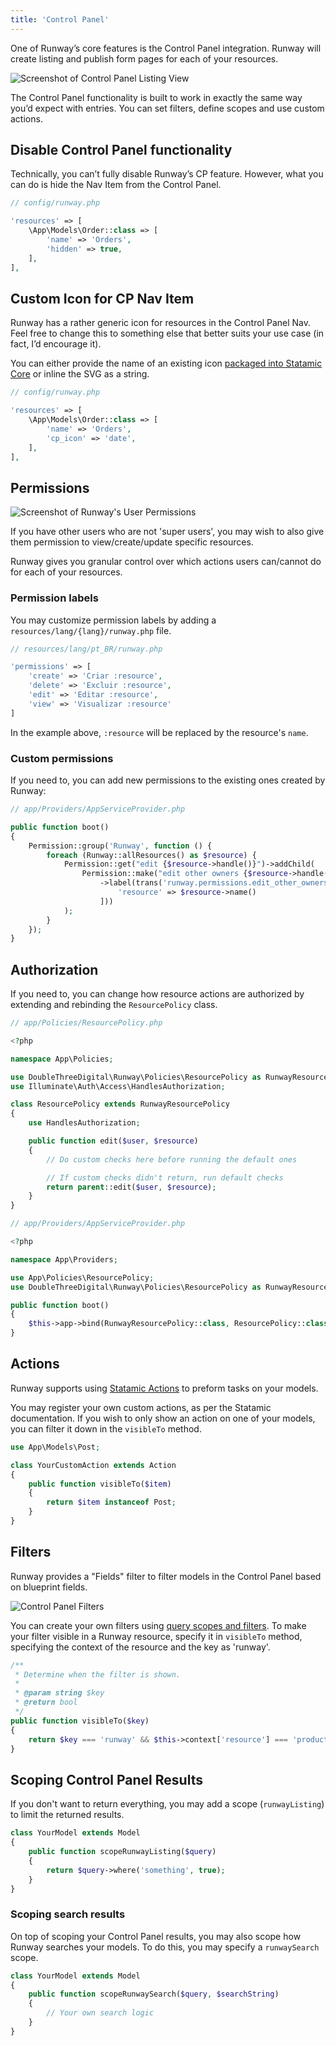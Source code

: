 ```yaml
---
title: 'Control Panel'
---
```


One of Runway’s core features is the Control Panel integration. Runway will create listing and publish form pages for each of your resources.

![Screenshot of Control Panel Listing View](/img/runway/cp-listing-view.png)

The Control Panel functionality is built to work in exactly the same way you’d expect with entries. You can set filters, define scopes and use custom actions.

## Disable Control Panel functionality

Technically, you can’t fully disable Runway’s CP feature. However, what you can do is hide the Nav Item from the Control Panel.

```php
// config/runway.php

'resources' => [
	\App\Models\Order::class => [
	    'name' => 'Orders',
	    'hidden' => true,
	],
],
```

## Custom Icon for CP Nav Item

Runway has a rather generic icon for resources in the Control Panel Nav. Feel free to change this to something else that better suits your use case (in fact, I’d encourage it).

You can either provide the name of an existing icon [packaged into Statamic Core](https://github.com/statamic/cms/tree/3.1/resources/svg) or inline the SVG as a string.

```php
// config/runway.php

'resources' => [
	\App\Models\Order::class => [
	    'name' => 'Orders',
	    'cp_icon' => 'date',
	],
],
```

## Permissions

![Screenshot of Runway's User Permissions](/img/runway/cp-user-permissions.png)

If you have other users who are not 'super users', you may wish to also give them permission to view/create/update specific resources.

Runway gives you granular control over which actions users can/cannot do for each of your resources.

### Permission labels

You may customize permission labels by adding a `resources/lang/{lang}/runway.php` file.

```php
// resources/lang/pt_BR/runway.php

'permissions' => [
    'create' => 'Criar :resource',
    'delete' => 'Excluir :resource',
    'edit' => 'Editar :resource',
    'view' => 'Visualizar :resource'
]
```

In the example above, `:resource` will be replaced by the resource's `name`.

### Custom permissions

If you need to, you can add new permissions to the existing ones created by Runway:

```php
// app/Providers/AppServiceProvider.php

public function boot()
{
    Permission::group('Runway', function () {
        foreach (Runway::allResources() as $resource) {
            Permission::get("edit {$resource->handle()}")->addChild(
                Permission::make("edit other owners {$resource->handle()}")
                    ->label(trans('runway.permissions.edit_other_owners_resource', [
                        'resource' => $resource->name()
                    ]))
            );
        }
    });
}
```

## Authorization

If you need to, you can change how resource actions are authorized by extending and rebinding the `ResourcePolicy` class.

```php
// app/Policies/ResourcePolicy.php

<?php

namespace App\Policies;

use DoubleThreeDigital\Runway\Policies\ResourcePolicy as RunwayResourcePolicy;
use Illuminate\Auth\Access\HandlesAuthorization;

class ResourcePolicy extends RunwayResourcePolicy
{
    use HandlesAuthorization;

    public function edit($user, $resource)
    {
        // Do custom checks here before running the default ones

        // If custom checks didn't return, run default checks
        return parent::edit($user, $resource);
    }
}
```

```php
// app/Providers/AppServiceProvider.php

<?php

namespace App\Providers;

use App\Policies\ResourcePolicy;
use DoubleThreeDigital\Runway\Policies\ResourcePolicy as RunwayResourcePolicy;

public function boot()
{
    $this->app->bind(RunwayResourcePolicy::class, ResourcePolicy::class);
}
```

## Actions

Runway supports using [Statamic Actions](https://statamic.dev/extending/actions#content) to preform tasks on your models.

You may register your own custom actions, as per the Statamic documentation. If you wish to only show an action on one of your models, you can filter it down in the `visibleTo` method.

```php
use App\Models\Post;

class YourCustomAction extends Action
{
	public function visibleTo($item)
	{
		return $item instanceof Post;
	}
}
```

## Filters

Runway provides a "Fields" filter to filter models in the Control Panel based on blueprint fields.

![Control Panel Filters](/img/runway/cp-filters.png)

You can create your own filters using [query scopes and filters](https://statamic.dev/extending/query-scopes-and-filters#filters). To make your filter visible in a Runway resource, specify it in `visibleTo` method, specifying the context of the resource and the key as 'runway'.

```php
/**
 * Determine when the filter is shown.
 *
 * @param string $key
 * @return bool
 */
public function visibleTo($key)
{
    return $key === 'runway' && $this->context['resource'] === 'product';
}
```

## Scoping Control Panel Results

If you don't want to return everything, you may add a scope (`runwayListing`) to limit the returned results.

```php
class YourModel extends Model
{
	public function scopeRunwayListing($query)
	{
		return $query->where('something', true);
	}
}
```

### Scoping search results

On top of scoping your Control Panel results, you may also scope how Runway searches your models. To do this, you may specify a `runwaySearch` scope.

```php
class YourModel extends Model
{
	public function scopeRunwaySearch($query, $searchString)
	{
		// Your own search logic
	}
}
```
